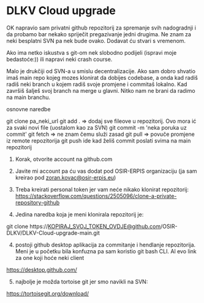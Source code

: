 # DLKV Cloud upgrade
OK napravio sam privatni github repozitorij za spremanje svih nadogradnji i da probamo bar nekako spriječit pregazivanje jedni drugima. Ne znam za neki besplatni SVN pa nek bude ovako. Dodavat ću stvari s vremenom.

Ako ima netko iskustva s git-om nek slobodno podijeli (ispravi moje bedastoće:)) ili napravi neki crash course.

Malo je drukčiji od SVN-a u smislu decentralizacije. Ako sam dobro shvatio imaš main repo kojeg mozes klonirat da dobijes codebase, a onda kad radiš radiš neki branch u kojem radiš svoje promjene i commitaš lokalno. Kad završiš šalješ svoj branch na merge u glavni.
Nitko nam ne brani da radimo na main branchu. 

osnovne naredbe

git clone pa_neki_url
git add .  => dodaj sve fileove u repozitorij. Ovo mora ić za svaki novi file (uostalom kao za SVN)
git commit -m 'neka poruka uz commit'
git fetch => ne znam čemu služi zasad
git pull => povuče promjene iz remote repozitorija
git push ide kad želiš commit poslati svima na main repozitorij


1. Korak, otvorite account na github.com
2. Javite mi account pa ću vas dodat pod OSIR-ERPIS organizaciju (ja sam kreirao pod zoran.kovac@osir-erpis.eu)
3. Treba kreirati personal token jer vam neće nikako klonirat repozitorij: https://stackoverflow.com/questions/2505096/clone-a-private-repository-github

4. Jedina naredba koja je meni klonirala repozitorij je:

git clone https://KOPIRAJ_SVOJ_TOKEN_OVDJE@github.com/OSIR-DLKV/DLKV-Cloud-upgrade-main.git

4. postoji github desktop aplikacija za commitanje i hendlanje repozitorija. Meni je u početku bila konfuzna pa sam koristio git bash CLI.
Al evo link za one koji hoće neki client

https://desktop.github.com/

5. najbolje je možda tortoise git jer smo navikli na SVN:

https://tortoisegit.org/download/


